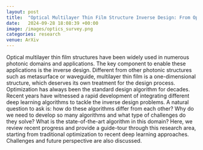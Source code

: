 ```yaml
---
layout: post
title:  "Optical Multilayer Thin Film Structure Inverse Design: From Optimization to Deep Learning"
date:   2024-09-28 18:08:39 +00:00
image: /images/optics_survey.png
categories: research
venue: ArXiv
---
```

Optical multilayer thin film structures have been widely used in numerous photonic domains and
applications. The key component to enable these applications is the inverse design. Different from other
photonic structures such as metasurface or waveguide, multilayer thin film is a one-dimensional structure,
which deserves its own treatment for the design process. Optimization has always been the standard design
algorithm for decades. Recent years have witnessed a rapid development of integrating different deep
learning algorithms to tackle the inverse design problems. A natural question to ask is: how do these
algorithms differ from each other? Why do we need to develop so many algorithms and what type of
challenges do they solve? What is the state-of-the-art algorithm in this domain? Here, we review recent
progress and provide a guide-tour through this research area, starting from traditional optimization to recent
deep learning approaches. Challenges and future perspective are also discussed.